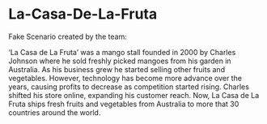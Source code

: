 # La-Casa-De-La-Fruta

Fake Scenario created by the team:

‘La Casa de La Fruta’ was a mango stall founded in 2000 by Charles Johnson where he sold freshly picked mangoes from his garden in Australia. As his business grew he started selling other fruits and vegetables. However, technology has become more advance over the years, causing profits to decrease as competition started rising. Charles shifted his store online, expanding his customer reach. Now, La Casa de La Fruta ships fresh fruits and vegetables from Australia to more that 30 countries around the world.
